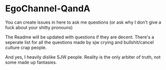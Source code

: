 # EgoChannel-QandA
You can create issues in here to ask me questions (or ask why I don't give a fuck about your shitty pronouns)

The Readme will be updated with questions if they are decent.
There's a seperate list for all the questions made by sjw crying and bullshit/cancel culture crap people.

And yes, I heavily dislike SJW people. Reality is the only arbiter of truth, not some made up fantasies.
